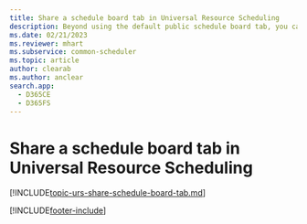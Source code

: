 ```yaml
---
title: Share a schedule board tab in Universal Resource Scheduling
description: Beyond using the default public schedule board tab, you can follow these steps to share a schedule board tab.
ms.date: 02/21/2023
ms.reviewer: mhart
ms.subservice: common-scheduler
ms.topic: article
author: clearab
ms.author: anclear
search.app: 
  - D365CE
  - D365FS
---
```



# Share a schedule board tab in Universal Resource Scheduling

[!INCLUDE[topic-urs-share-schedule-board-tab.md](../shared/urs/share-schedule-board-tab.md)]

[!INCLUDE[footer-include](../includes/footer-banner.md)]
